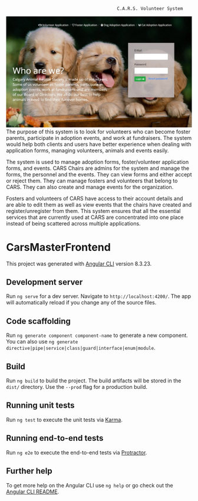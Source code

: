                                               C.A.R.S. Volunteer System
![login page image](images/Login-Page.jpg)
The purpose of this system is to look for volunteers who can become foster parents, participate in adoption events, and work at fundraisers. The system would help both clients and users have better experience when dealing with application forms, managing volunteers, animals and events easily.

The system is used to manage adoption forms, foster/volunteer application forms, and events. CARS Chairs are admins for the system and manage the forms, the personnel and the events. They can view forms and either accept or reject them. They can manage fosters and volunteers that belong to CARS. They can also create and manage events for the organization. 

Fosters and volunteers of CARS have access to their account details and are able to edit them as well as view events that the chairs have created and register/unregister from them. This system ensures that all the essential services that are currently used at CARS are concentrated into one place instead of being scattered across multiple applications. 

# CarsMasterFrontend

This project was generated with [Angular CLI](https://github.com/angular/angular-cli) version 8.3.23.

## Development server

Run `ng serve` for a dev server. Navigate to `http://localhost:4200/`. The app will automatically reload if you change any of the source files.

## Code scaffolding

Run `ng generate component component-name` to generate a new component. You can also use `ng generate directive|pipe|service|class|guard|interface|enum|module`.

## Build

Run `ng build` to build the project. The build artifacts will be stored in the `dist/` directory. Use the `--prod` flag for a production build.

## Running unit tests

Run `ng test` to execute the unit tests via [Karma](https://karma-runner.github.io).

## Running end-to-end tests

Run `ng e2e` to execute the end-to-end tests via [Protractor](http://www.protractortest.org/).

## Further help

To get more help on the Angular CLI use `ng help` or go check out the [Angular CLI README](https://github.com/angular/angular-cli/blob/master/README.md).
